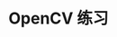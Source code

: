<!--
 * @Description:
 * @Version:
 * @Author: 雨宫
 * @Date: 2021-08-27 16:59:15
 * @LastEditors: 雨宫
 * @LastEditTime: 2021-08-27 16:59:17
-->

# OpenCV 练习
